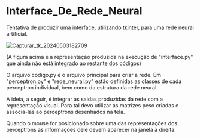 # Interface_De_Rede_Neural
Tentativa de produzir uma interface, utilizando tkinter, para uma rede neural artificial.

![Capturar_tk_20240503182709](https://github.com/Nicolas-Heringer/Interface_De_Rede_Neural/assets/87998541/154f970f-df22-4630-a31d-563e1f0838e4)

(A figura acima é a representação produzida na execução de "interface.py" que ainda não está integrado ao restante dos códigos)

O arquivo codigo.py é o arquivo principal para criar a rede. Em "perceptron.py" e "rede_neural.py" estão definidas as classes de cada perceptron individual, bem como da estrutura da rede neural.

A ideia, a seguir, é integrar as saidas produzidas da rede com a representação visual. Para tal devo utilizar as matrizes peso criadas e associa-las ao perceptrons desenhados na tela.

Quando o mouse for posicionado sobre uma das representações dos perceptrons as informações dele devem aparecer na janela à direita.
